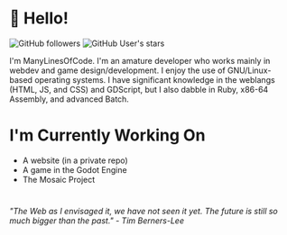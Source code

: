 # :wave: Hello!

![GitHub followers](https://img.shields.io/github/followers/ManyLinesOfCode?color=gren&label=Followers&logo=GitHub) ![GitHub User's stars](https://img.shields.io/github/stars/ManyLinesOfCode?color=green&label=Stars&logo=GitHub)

I'm ManyLinesOfCode. I'm an amature developer who works mainly in webdev and game design/development. I enjoy the use of GNU/Linux-based operating systems.
I have significant knowledge in the weblangs (HTML, JS, and CSS) and GDScript, but I also dabble in Ruby, x86-64 Assembly, and advanced Batch.

# I'm Currently Working On

- A website (in a private repo)
- A game in the Godot Engine
- The Mosaic Project

#

_"The Web as I envisaged it, we have not seen it yet. The future is still so much bigger than the past." - Tim Berners-Lee_
